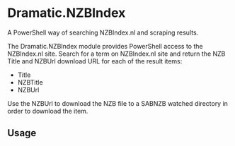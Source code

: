 # Dramatic.NZBIndex
A PowerShell way of searching NZBIndex.nl and scraping results.

The Dramatic.NZBIndex module provides PowerShell access to the NZBIndex.nl site.
Search for a term on NZBIndex.nl site and return the NZB Title and NZBUrl download
URL for each of the result items:
- Title
- NZBTitle
- NZBUrl

Use the NZBUrl to download the NZB file to a SABNZB watched directory in order
to download the item.

## Usage
